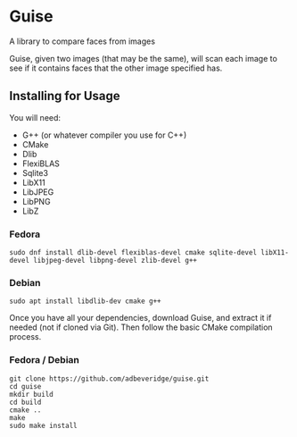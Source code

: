 # Guise
A library to compare faces from images

Guise, given two images (that may be the same), will scan each image to see if it contains faces that the other image specified has.

## Installing for Usage
You will need:
 - G++ (or whatever compiler you use for C++)
 - CMake
 - Dlib
 - FlexiBLAS
 - Sqlite3
 - LibX11
 - LibJPEG
 - LibPNG
 - LibZ
 
 ### Fedora
 ```
 sudo dnf install dlib-devel flexiblas-devel cmake sqlite-devel libX11-devel libjpeg-devel libpng-devel zlib-devel g++
 ```

### Debian
```
sudo apt install libdlib-dev cmake g++ 
```

Once you have all your dependencies, download Guise, and extract it if needed (not if cloned via Git). Then follow the basic CMake compilation process.
### Fedora / Debian
``` 
git clone https://github.com/adbeveridge/guise.git
cd guise
mkdir build
cd build
cmake ..
make
sudo make install
```
